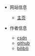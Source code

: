 <!-- 这是导航栏信息 -->

* 网站信息
  * [主页]()

* 作者信息
  * [csdn](https://blog.csdn.net/weixin_41296877?spm=1000.2115.3001.5343)
  * [github](https://github.com/whrgogogo666/)
  * [bilibili](https://space.bilibili.com/411817015)

